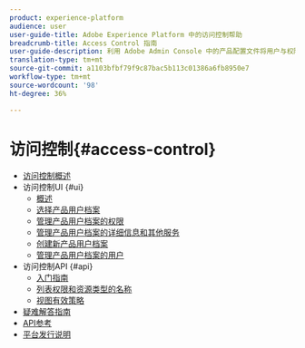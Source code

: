 ```yaml
---
product: experience-platform
audience: user
user-guide-title: Adobe Experience Platform 中的访问控制帮助
breadcrumb-title: Access Control 指南
user-guide-description: 利用 Adobe Admin Console 中的产品配置文件将用户与权限和沙盒关联起来。
translation-type: tm+mt
source-git-commit: a1103bfbf79f9c87bac5b113c01386a6fb8950e7
workflow-type: tm+mt
source-wordcount: '98'
ht-degree: 36%

---
```



# 访问控制{#access-control}

* [访问控制概述](home.md)
* 访问控制UI {#ui}
   * [概述](ui/overview.md)
   * [选择产品用户档案](ui/browse.md)
   * [管理产品用户档案的权限](ui/permissions.md)
   * [管理产品用户档案的详细信息和其他服务](ui/details-and-services.md)
   * [创建新产品用户档案](ui/create-profile.md)
   * [管理产品用户档案的用户](ui/users.md)
* 访问控制API {#api}
   * [入门指南](api/getting-started.md)
   * [列表权限和资源类型的名称](api/permissions-and-resource-types.md)
   * [视图有效策略](api/effective-policies.md)
* [疑难解答指南](troubleshooting-guide.md)
* [API参考](https://www.adobe.io/apis/experienceplatform/home/api-reference.html#!acpdr/swagger-specs/access-control.yaml)
* [平台发行说明](https://www.adobe.com/go/platform-release-notes-en)